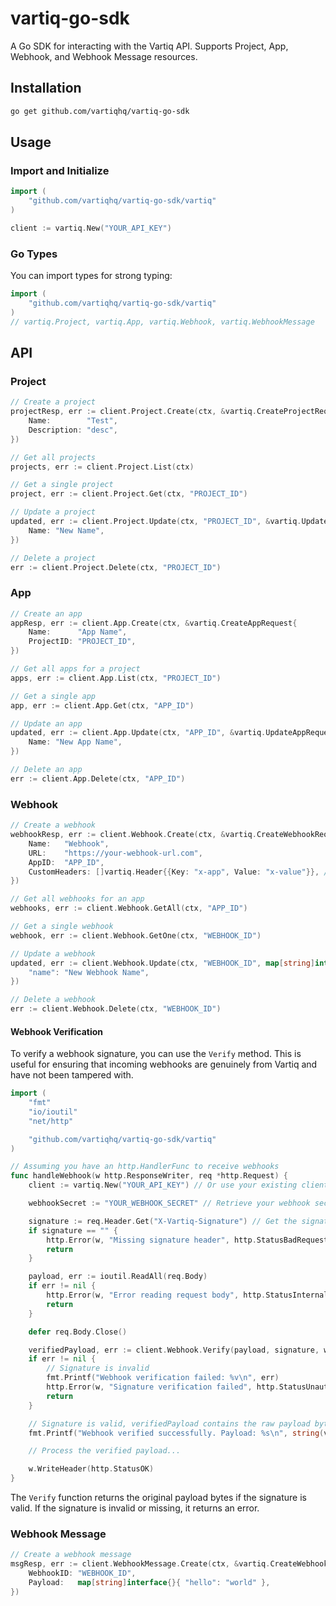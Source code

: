 # vartiq-go-sdk

A Go SDK for interacting with the Vartiq API. Supports Project, App, Webhook, and Webhook Message resources.

## Installation

```sh
go get github.com/vartiqhq/vartiq-go-sdk
```

## Usage

### Import and Initialize

```go
import (
	"github.com/vartiqhq/vartiq-go-sdk/vartiq"
)

client := vartiq.New("YOUR_API_KEY")
```

### Go Types

You can import types for strong typing:

```go
import (
	"github.com/vartiqhq/vartiq-go-sdk/vartiq"
)
// vartiq.Project, vartiq.App, vartiq.Webhook, vartiq.WebhookMessage
```

## API

### Project

```go
// Create a project
projectResp, err := client.Project.Create(ctx, &vartiq.CreateProjectRequest{
	Name:        "Test",
	Description: "desc",
})

// Get all projects
projects, err := client.Project.List(ctx)

// Get a single project
project, err := client.Project.Get(ctx, "PROJECT_ID")

// Update a project
updated, err := client.Project.Update(ctx, "PROJECT_ID", &vartiq.UpdateProjectRequest{
	Name: "New Name",
})

// Delete a project
err := client.Project.Delete(ctx, "PROJECT_ID")
```

### App

```go
// Create an app
appResp, err := client.App.Create(ctx, &vartiq.CreateAppRequest{
	Name:      "App Name",
	ProjectID: "PROJECT_ID",
})

// Get all apps for a project
apps, err := client.App.List(ctx, "PROJECT_ID")

// Get a single app
app, err := client.App.Get(ctx, "APP_ID")

// Update an app
updated, err := client.App.Update(ctx, "APP_ID", &vartiq.UpdateAppRequest{
	Name: "New App Name",
})

// Delete an app
err := client.App.Delete(ctx, "APP_ID")
```

### Webhook

```go
// Create a webhook
webhookResp, err := client.Webhook.Create(ctx, &vartiq.CreateWebhookRequest{
	Name:   "Webhook",
	URL:    "https://your-webhook-url.com",
	AppID:  "APP_ID",
	CustomHeaders: []vartiq.Header{{Key: "x-app", Value: "x-value"}}, // optional
})

// Get all webhooks for an app
webhooks, err := client.Webhook.GetAll(ctx, "APP_ID")

// Get a single webhook
webhook, err := client.Webhook.GetOne(ctx, "WEBHOOK_ID")

// Update a webhook
updated, err := client.Webhook.Update(ctx, "WEBHOOK_ID", map[string]interface{}{
	"name": "New Webhook Name",
})

// Delete a webhook
err := client.Webhook.Delete(ctx, "WEBHOOK_ID")
```

#### Webhook Verification

To verify a webhook signature, you can use the `Verify` method. This is useful for ensuring that incoming webhooks are genuinely from Vartiq and have not been tampered with.

```go
import (
	"fmt"
	"io/ioutil"
	"net/http"

	"github.com/vartiqhq/vartiq-go-sdk/vartiq"
)

// Assuming you have an http.HandlerFunc to receive webhooks
func handleWebhook(w http.ResponseWriter, req *http.Request) {
	client := vartiq.New("YOUR_API_KEY") // Or use your existing client instance

	webhookSecret := "YOUR_WEBHOOK_SECRET" // Retrieve your webhook secret securely

	signature := req.Header.Get("X-Vartiq-Signature") // Get the signature from the header
	if signature == "" {
		http.Error(w, "Missing signature header", http.StatusBadRequest)
		return
	}

	payload, err := ioutil.ReadAll(req.Body)
	if err != nil {
		http.Error(w, "Error reading request body", http.StatusInternalServerError)
		return
	}

	defer req.Body.Close()

	verifiedPayload, err := client.Webhook.Verify(payload, signature, webhookSecret)
	if err != nil {
		// Signature is invalid
		fmt.Printf("Webhook verification failed: %v\n", err)
		http.Error(w, "Signature verification failed", http.StatusUnauthorized)
		return
	}

	// Signature is valid, verifiedPayload contains the raw payload bytes
	fmt.Printf("Webhook verified successfully. Payload: %s\n", string(verifiedPayload))

	// Process the verified payload...

	w.WriteHeader(http.StatusOK)
}
```

The `Verify` function returns the original payload bytes if the signature is valid. If the signature is invalid or missing, it returns an error.

### Webhook Message

```go
// Create a webhook message
msgResp, err := client.WebhookMessage.Create(ctx, &vartiq.CreateWebhookMessageRequest{
	WebhookID: "WEBHOOK_ID",
	Payload:   map[string]interface{}{ "hello": "world" },
})
```
